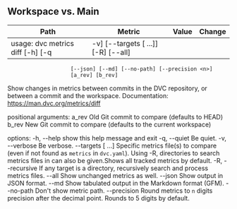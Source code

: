 ## Workspace vs. Main
| Path   | Metric   | Value   | Change   |
|--------|----------|---------|----------|
usage: dvc metrics diff [-h] [-q | -v] [--targets [<paths> ...]] [-R] [--all]
                        [--json] [--md] [--no-path] [--precision <n>]
                        [a_rev] [b_rev]

Show changes in metrics between commits in the DVC repository, or between a commit and the workspace.
Documentation: <https://man.dvc.org/metrics/diff>

positional arguments:
  a_rev                 Old Git commit to compare (defaults to HEAD)
  b_rev                 New Git commit to compare (defaults to the current
                        workspace)

options:
  -h, --help            show this help message and exit
  -q, --quiet           Be quiet.
  -v, --verbose         Be verbose.
  --targets [<paths> ...]
                        Specific metrics file(s) to compare (even if not found
                        as `metrics` in `dvc.yaml`). Using -R, directories to
                        search metrics files in can also be given.Shows all
                        tracked metrics by default.
  -R, --recursive       If any target is a directory, recursively search and
                        process metrics files.
  --all                 Show unchanged metrics as well.
  --json                Show output in JSON format.
  --md                  Show tabulated output in the Markdown format (GFM).
  --no-path             Don't show metric path.
  --precision <n>       Round metrics to `n` digits precision after the
                        decimal point. Rounds to 5 digits by default.
